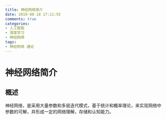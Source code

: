 ```yaml
---
title: 神经网络简介
date: 2019-08-18 17:11:55
comments: true
categories:
- 人工智能
- 深度学习
- 神经网络
tags:
- 神经网络 通论
---
```


# 神经网络简介

## 概述

神经网络，是采用大量参数和多层迭代模式，基于统计和概率理论，来实现网络中参数的可解，并形成一定的网络理解，存储和认知能力。

<!-- more -->
